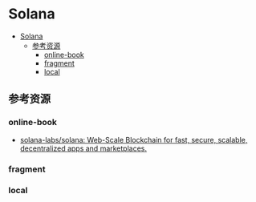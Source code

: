 # Solana

<!--ts-->
* [Solana](#solana)
   * [参考资源](#参考资源)
      * [online-book](#online-book)
      * [fragment](#fragment)
      * [local](#local)

<!-- Created by https://github.com/ekalinin/github-markdown-toc -->
<!-- Added by: kuanhsiaokuo, at: Tue Jun 28 23:41:06 CST 2022 -->

<!--te-->

## 参考资源

### online-book

- [solana-labs/solana: Web-Scale Blockchain for fast, secure, scalable, decentralized apps and marketplaces.](https://github.com/solana-labs/solana)

### fragment

### local
